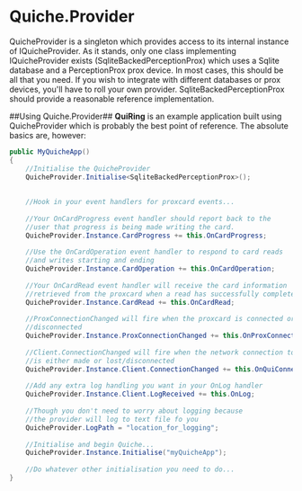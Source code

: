 Quiche.Provider
===============

QuicheProvider is a singleton which provides access to its internal instance of IQuicheProvider. As it stands, only one class implementing IQuicheProvider exists (SqliteBackedPerceptionProx) which uses a Sqlite database and a PerceptionProx prox device. In most cases, this should be all that you need. If you wish to integrate with different databases or prox devices, you'll have to roll your own provider. SqliteBackedPerceptionProx should provide a reasonable reference implementation.

##Using Quiche.Provider##
**QuiRing** is an example application built using QuicheProvider which is probably the best point of reference. The absolute basics are, however:

```csharp
public MyQuicheApp()
{
    //Initialise the QuicheProvider
    QuicheProvider.Initialise<SqliteBackedPerceptionProx>();
    
    
    //Hook in your event handlers for proxcard events...
    
    //Your OnCardProgress event handler should report back to the 
    //user that progress is being made writing the card.        
    QuicheProvider.Instance.CardProgress += this.OnCardProgress;
    
    //Use the OnCardOperation event handler to respond to card reads
    //and writes starting and ending
    QuicheProvider.Instance.CardOperation += this.OnCardOperation;
    
    //Your OnCardRead event handler will receive the card information
    //retrieved from the proxcard when a read has successfully completed
    QuicheProvider.Instance.CardRead += this.OnCardRead;
    
    //ProxConnectionChanged will fire when the proxcard is connected or
    //disconnected
    QuicheProvider.Instance.ProxConnectionChanged += this.OnProxConnection;
    
    //Client.ConnectionChanged will fire when the network connection to Qui
    //is either made or lost/disconnected
    QuicheProvider.Instance.Client.ConnectionChanged += this.OnQuiConnection;
    
    //Add any extra log handling you want in your OnLog handler
    QuicheProvider.Instance.Client.LogReceived += this.OnLog;
    
    //Though you don't need to worry about logging because 
    //the provider will log to text file fo you
    QuicheProvider.LogPath = "location_for_logging";
    
    //Initialise and begin Quiche...
    QuicheProvider.Instance.Initialise("myQuicheApp");
    
    //Do whatever other initialisation you need to do...
}
    
```